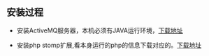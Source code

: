 ## 安装过程

+ 安装ActiveMQ服务器，本机必须有JAVA运行环境，[下载地址](http://activemq.apache.org/download.html)

+ 安装php stomp扩展,看本身运行的php的信息下载对应的。[下载地址](https://pecl.php.net/package/stomp)
